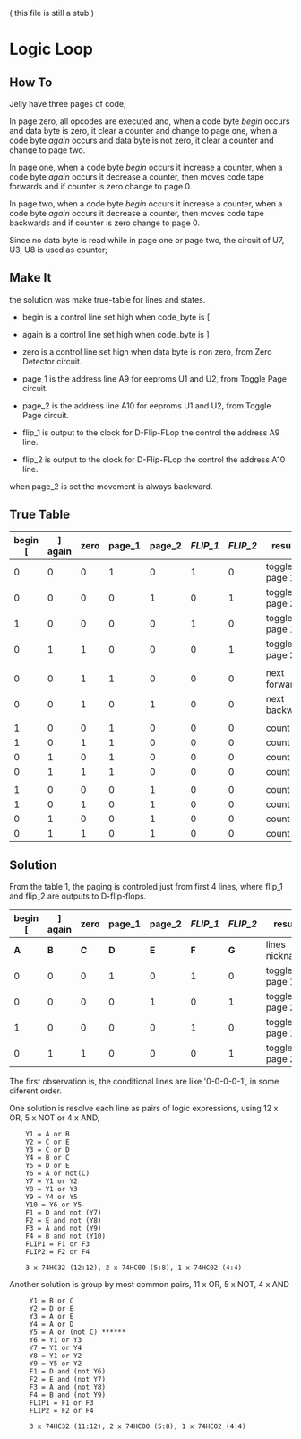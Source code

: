 
( this file is still a stub ) 

# Logic Loop

## How To

Jelly have three pages of code, 

In page zero, all opcodes are executed and, when a code byte _begin_ occurs and data byte is zero, it clear a counter and change to page one, when a code byte _again_ occurs and data byte is not zero, it clear a counter and change to page two.

In page one, when a code byte _begin_ occurs it increase a counter, when a code byte _again_ occurs it decrease a counter,  then moves code tape forwards and if counter is zero change to page 0.

In page two, when a code byte _begin_ occurs it increase a counter, when a code byte _again_ occurs it decrease a counter,  then moves code tape backwards and if counter is zero change to page 0.

Since no data byte is read while in page one or page two, the circuit of U7, U3, U8 is used as counter;

## Make It

the solution was make true-table for lines and states.

- begin is a control line set high when code_byte is [

- again is a control line set high when code_byte is ]

- zero is a control line set high when data byte is non zero, from Zero Detector circuit. 

- page_1 is the address line A9 for eeproms U1 and U2, from Toggle Page circuit.

- page_2 is the address line A10 for eeproms U1 and U2, from Toggle Page circuit.

- flip_1 is output to the clock for D-Flip-FLop the control the address A9 line.

- flip_2 is output to the clock for D-Flip-FLop the control the address A10 line.

when page_2 is set the movement is always backward.

## True Table

   | begin \[ | \] again | zero | page_1 | page_2 | _FLIP_1_ | _FLIP_2_ | results |
   | --- | --- | --- | --- | --- | --- | --- | --- |
   | 0 | 0 | 0 | 1 | 0 | 1 | 0 | toggle page 1 |
   | 0 | 0 | 0 | 0 | 1 | 0 | 1 | toggle page 2 |
   | 1  | 0 | 0 | 0 | 0 | 1 | 0 | toggle page 1 |
   | 0 | 1 | 1 | 0 | 0 | 0 | 1 | toggle page 2 |
   |  |  |  |  |  |  |  |  |
   | 0 | 0 | 1 | 1 | 0 | 0 | 0 | next forward |
   | 0 | 0 | 1 | 0 | 1 | 0 | 0 | next backward |
   |  |  |  |  |  |  |  |  |
   | 1 | 0 | 0 | 1 | 0 | 0 | 0 | count + 1 |
   | 1 | 0 | 1 | 1 | 0 | 0 | 0 | count + 1 |
   | 0 | 1 | 0 | 1 | 0 | 0 | 0 | count - 1 |
   | 0 | 1 | 1 | 1 | 0 | 0 | 0 | count - 1 |
   |  |  |  |  |  |  |  |  |
   | 1 | 0 | 0 | 0 | 1 | 0 | 0 | count + 1 |
   | 1 | 0 | 1 | 0 | 1 | 0 | 0 | count + 1 |
   | 0 | 1 | 0 | 0 | 1 | 0 | 0 | count - 1 |
   | 0 | 1 | 1 | 0 | 1 | 0 | 0 | count - 1 |

## Solution

From the table 1, the paging is controled just from first 4 lines, where flip_1 and flip_2 are outputs to D-flip-flops.



   | begin \[ | \] again | zero | page_1 | page_2 | _FLIP_1_ | _FLIP_2_ | results |
   | --- | --- | --- | --- | --- | --- | --- | --- |
   | **A** | **B** | **C** | **D** | **E** | **F** | **G** | lines nicknames | 
   | 0 | 0 | 0 | 1 | 0 | 1 | 0 | toggle page 1 |
   | 0 | 0 | 0 | 0 | 1 | 0 | 1 | toggle page 2 |
   | 1 | 0 | 0 | 0 | 0 | 1 | 0 | toggle page 1 |
   | 0 | 1 | 1 | 0 | 0 | 0 | 1 | toggle page 2 |

The first observation is, the conditional lines are like '0-0-0-0-1', in some diferent order. 

One solution is resolve each line as pairs of logic expressions, using  12 x OR, 5 x NOT or 4 x AND, 
  
        Y1 = A or B
        Y2 = C or E
        Y3 = C or D
        Y4 = B or C
        Y5 = D or E
        Y6 = A or not(C)
        Y7 = Y1 or Y2
        Y8 = Y1 or Y3
        Y9 = Y4 or Y5
        Y10 = Y6 or Y5
        F1 = D and not (Y7)
        F2 = E and not (Y8)
        F3 = A and not (Y9)
        F4 = B and not (Y10)
        FLIP1 = F1 or F3
        FLIP2 = F2 or F4

        3 x 74HC32 (12:12), 2 x 74HC00 (5:8), 1 x 74HC02 (4:4)

Another solution is group by most common pairs, 11 x OR, 5 x NOT, 4 x AND 
         
         Y1 = B or C
         Y2 = D or E
         Y3 = A or E
         Y4 = A or D
         Y5 = A or (not C) ******
         Y6 = Y1 or Y3
         Y7 = Y1 or Y4
         Y8 = Y1 or Y2
         Y9 = Y5 or Y2 
         F1 = D and (not Y6)
         F2 = E and (not Y7)
         F3 = A and (not Y8)
         F4 = B and (not Y9)
         FLIP1 = F1 or F3
         FLIP2 = F2 or F4

         3 x 74HC32 (11:12), 2 x 74HC00 (5:8), 1 x 74HC02 (4:4)

